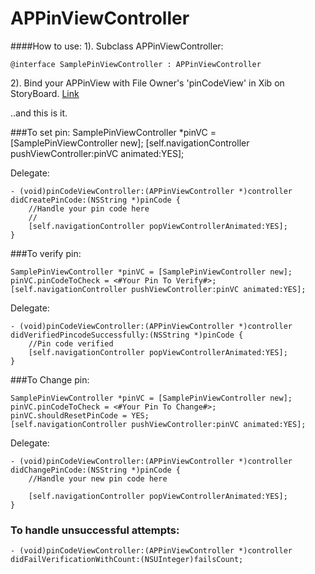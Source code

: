 APPinViewController
=======================

####How to use:
1). Subclass APPinViewController:

    @interface SamplePinViewController : APPinViewController
    
2). Bind your APPinView with File Owner's 'pinCodeView' in Xib on StoryBoard. [Link](https://dl.dropboxusercontent.com/u/11819370/APPin/screen.png)

..and this is it.

###To set pin:
    SamplePinViewController *pinVC = [SamplePinViewController new];
    [self.navigationController pushViewController:pinVC animated:YES];

Delegate:

    - (void)pinCodeViewController:(APPinViewController *)controller didCreatePinCode:(NSString *)pinCode {
        //Handle your pin code here
        //
        [self.navigationController popViewControllerAnimated:YES];
    }
    
###To verify pin:

    SamplePinViewController *pinVC = [SamplePinViewController new];
    pinVC.pinCodeToCheck = <#Your Pin To Verify#>;
    [self.navigationController pushViewController:pinVC animated:YES];
    
Delegate:

    - (void)pinCodeViewController:(APPinViewController *)controller didVerifiedPincodeSuccessfully:(NSString *)pinCode {
        //Pin code verified
        [self.navigationController popViewControllerAnimated:YES];
    }
    
###To Change pin:

    SamplePinViewController *pinVC = [SamplePinViewController new];
    pinVC.pinCodeToCheck = <#Your Pin To Change#>;
    pinVC.shouldResetPinCode = YES;
    [self.navigationController pushViewController:pinVC animated:YES];
    
Delegate:

    - (void)pinCodeViewController:(APPinViewController *)controller didChangePinCode:(NSString *)pinCode {
        //Handle your new pin code here
        
        [self.navigationController popViewControllerAnimated:YES];
    }
    
### To handle unsuccessful attempts:

    - (void)pinCodeViewController:(APPinViewController *)controller didFailVerificationWithCount:(NSUInteger)failsCount;

